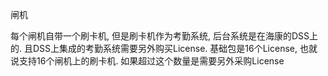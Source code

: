
闸机

每个闸机自带一个刷卡机, 但是刷卡机作为考勤系统, 后台系统是在海康的DSS上的. 且DSS上集成的考勤系统需要另外购买License. 基础包是16个License, 也就说支持16个闸机上的刷卡机. 如果超过这个数量是需要另外采购License